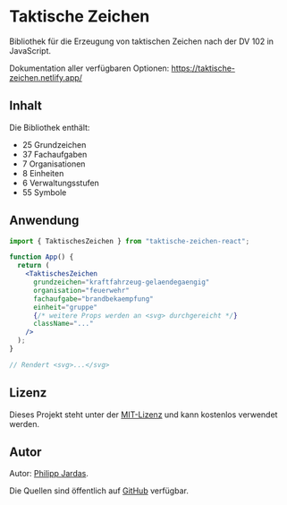 # Taktische Zeichen

Bibliothek für die Erzeugung von taktischen Zeichen nach der DV 102 in JavaScript.

Dokumentation aller verfügbaren Optionen: https://taktische-zeichen.netlify.app/

## Inhalt

Die Bibliothek enthält:

<!-- STATISTICS:START -->

- 25 Grundzeichen
- 37 Fachaufgaben
- 7 Organisationen
- 8 Einheiten
- 6 Verwaltungsstufen
- 55 Symbole

<!-- STATISTICS:END -->

## Anwendung

```jsx
import { TaktischesZeichen } from "taktische-zeichen-react";

function App() {
  return (
    <TaktischesZeichen
      grundzeichen="kraftfahrzeug-gelaendegaengig"
      organisation="feuerwehr"
      fachaufgabe="brandbekaempfung"
      einheit="gruppe"
      {/* weitere Props werden an <svg> durchgereicht */}
      className="..."
    />
  );
}

// Rendert <svg>...</svg>
```

## Lizenz

Dieses Projekt steht unter der [MIT-Lizenz](https://opensource.org/licenses/MIT) und kann kostenlos verwendet werden.

## Autor

Autor: [Philipp Jardas](https://jardas.de).

Die Quellen sind öffentlich auf [GitHub](https://github.com/phjardas/taktische-zeichen) verfügbar.
